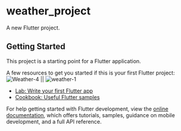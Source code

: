 # weather_project

A new Flutter project.

## Getting Started

This project is a starting point for a Flutter application.

A few resources to get you started if this is your first Flutter project:
![Weather-4](https://user-images.githubusercontent.com/87661208/213776040-0e076154-06ad-4f80-b3d2-1077af21ef12.png)  ||  ![weather-1](https://user-images.githubusercontent.com/87661208/213776042-ad3a27ca-8d84-423c-9c10-922bf67b7513.png)


- [Lab: Write your first Flutter app](https://docs.flutter.dev/get-started/codelab)
- [Cookbook: Useful Flutter samples](https://docs.flutter.dev/cookbook)

For help getting started with Flutter development, view the
[online documentation](https://docs.flutter.dev/), which offers tutorials,
samples, guidance on mobile development, and a full API reference.



